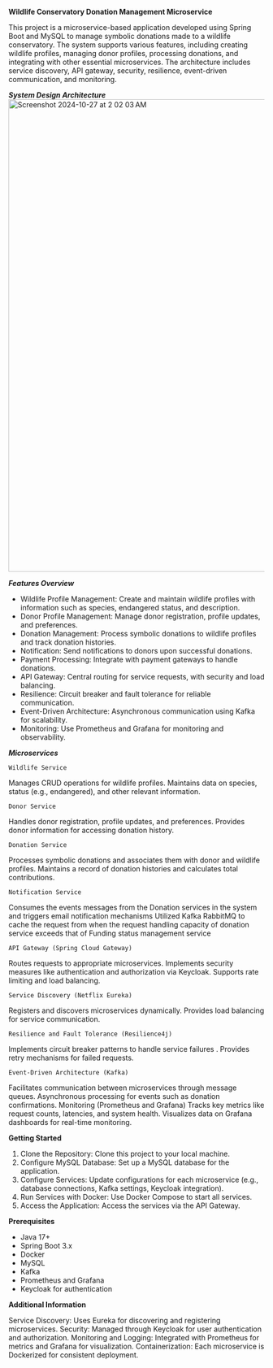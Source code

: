 **Wildlife Conservatory Donation Management Microservice**

This project is a microservice-based application developed using Spring Boot and MySQL to manage symbolic donations made to a wildlife conservatory. 
The system supports various features, including creating wildlife profiles, managing donor profiles, processing donations, and integrating with other essential microservices. 
The architecture includes service discovery, API gateway, security, resilience, event-driven communication, and monitoring.

***System Design Architecture***
<img width="930" alt="Screenshot 2024-10-27 at 2 02 03 AM" src="https://github.com/user-attachments/assets/6c0df008-254d-40ad-af31-a61d5a04ad18">




***Features Overview***

- Wildlife Profile Management: Create and maintain wildlife profiles with information such as species, endangered status, and description.
- Donor Profile Management: Manage donor registration, profile updates, and preferences.
- Donation Management: Process symbolic donations to wildlife profiles and track donation histories.
- Notification: Send notifications to donors upon successful donations.
- Payment Processing: Integrate with payment gateways to handle donations.
- API Gateway: Central routing for service requests, with security and load balancing.
- Resilience: Circuit breaker and fault tolerance for reliable communication.
- Event-Driven Architecture: Asynchronous communication using Kafka for scalability.
- Monitoring: Use Prometheus and Grafana for monitoring and observability.


***Microservices***

`Wildlife Service`

Manages CRUD operations for wildlife profiles.
Maintains data on species, status (e.g., endangered), and other relevant information.

`Donor Service`

Handles donor registration, profile updates, and preferences.
Provides donor information for accessing donation history.

`Donation Service`

Processes symbolic donations and associates them with donor and wildlife profiles.
Maintains a record of donation histories and calculates total contributions.

`Notification Service`

Consumes the events messages from the Donation services in the system and triggers email notification mechanisms 
Utilized Kafka RabbitMQ to cache the request from when the request handling capacity of donation service exceeds that of Funding status management service

`API Gateway (Spring Cloud Gateway)`

Routes requests to appropriate microservices.
Implements security measures like authentication and authorization via Keycloak.
Supports rate limiting and load balancing.

`Service Discovery (Netflix Eureka)`

Registers and discovers microservices dynamically.
Provides load balancing for service communication.

`Resilience and Fault Tolerance (Resilience4j)`

Implements circuit breaker patterns to handle service failures .
Provides retry mechanisms for failed requests.

`Event-Driven Architecture (Kafka)`

Facilitates communication between microservices through message queues.
Asynchronous processing for events such as donation confirmations.
Monitoring (Prometheus and Grafana)
Tracks key metrics like request counts, latencies, and system health.
Visualizes data on Grafana dashboards for real-time monitoring.


**Getting Started**

1. Clone the Repository: Clone this project to your local machine.
2. Configure MySQL Database: Set up a MySQL database for the application.
3. Configure Services: Update configurations for each microservice (e.g., database connections, Kafka settings, Keycloak integration).
4. Run Services with Docker: Use Docker Compose to start all services.
5. Access the Application: Access the services via the API Gateway.

**Prerequisites**

- Java 17+
- Spring Boot 3.x
- Docker
- MySQL
- Kafka
- Prometheus and Grafana
- Keycloak for authentication

**Additional Information**

Service Discovery: Uses Eureka for discovering and registering microservices.
Security: Managed through Keycloak for user authentication and authorization.
Monitoring and Logging: Integrated with Prometheus for metrics and Grafana for visualization.
Containerization: Each microservice is Dockerized for consistent deployment.
